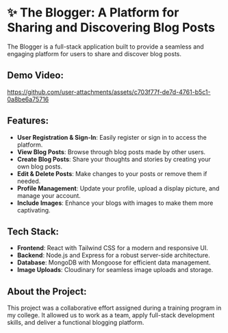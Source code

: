 # ✨ The Blogger: A Platform for Sharing and Discovering Blog Posts

The Blogger is a full-stack application built to provide a seamless and engaging platform for users to share and discover blog posts.

## Demo Video:
https://github.com/user-attachments/assets/c703f77f-de7d-4761-b5c1-0a8be6a75716

## Features:
- **User Registration & Sign-In**: Easily register or sign in to access the platform.
- **View Blog Posts**: Browse through blog posts made by other users.
- **Create Blog Posts**: Share your thoughts and stories by creating your own blog posts.
- **Edit & Delete Posts**: Make changes to your posts or remove them if needed.
- **Profile Management**: Update your profile, upload a display picture, and manage your account.
- **Include Images**: Enhance your blogs with images to make them more captivating.

## Tech Stack:
- **Frontend**: React with Tailwind CSS for a modern and responsive UI.
- **Backend**: Node.js and Express for a robust server-side architecture.
- **Database**: MongoDB with Mongoose for efficient data management.
- **Image Uploads**: Cloudinary for seamless image uploads and storage.

## About the Project:
This project was a collaborative effort assigned during a training program in my college. It allowed us to work as a team, apply full-stack development skills, and deliver a functional blogging platform.
